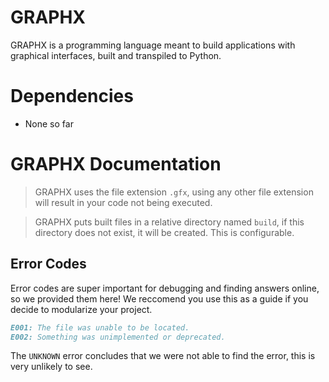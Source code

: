 
# GRAPHX

GRAPHX is a programming language meant to build applications with graphical interfaces, built and transpiled to Python.

# Dependencies

* None so far

# GRAPHX Documentation

> GRAPHX uses the file extension `.gfx`, using any other file extension will result in your code not being executed.

> GRAPHX puts built files in a relative directory named `build`, if this directory does not exist, it will be created. This is configurable.

## Error Codes

Error codes are super important for debugging and finding answers online, so we provided them here! We reccomend you use this as a guide if you decide to modularize your project.

```md
E001: The file was unable to be located.
E002: Something was unimplemented or deprecated.
```

The `UNKNOWN` error concludes that we were not able to find the error, this is very unlikely to see.
